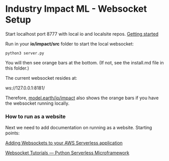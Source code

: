 
# Industry Impact ML - Websocket Setup


Start localhost port 8777 with local io and localsite repos. [Getting started](../../localsite/start)  


Run in your <b>io/impact/src</b> folder to start the local websocket:

	python3 server.py
    
You will then see orange bars at the bottom. (If not, see the install.md file in this folder.)

The current websocket resides at:

ws://127.0.0.1:8181/

Therefore, [model.earth/io/impact](https://model.earth/io/impact/) also shows the orange bars if you have the websocket running locally.  

### How to run as a website

Next we need to add documentation on running as a website. Starting points:

[Adding Websockets to your AWS Serverless application](https://medium.com/artificial-industry/adding-websockets-to-your-aws-serverless-application-d8b1631754f6)  

[Websocket Tutorials — Python Serverless Microframework](https://aws.github.io/chalice/tutorials/websockets)

<!--
	Range slider
	https://github.com/niandco/range
-->

